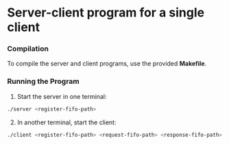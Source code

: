 # Server-client program for a single client
### Compilation
To compile the server and client programs, use the provided **Makefile**.

### Running the Program
1. Start the server in one terminal:
```sh
./server <register-fifo-path>
```
2. In another terminal, start the client:

```sh
./client <register-fifo-path> <request-fifo-path> <response-fifo-path>
```
